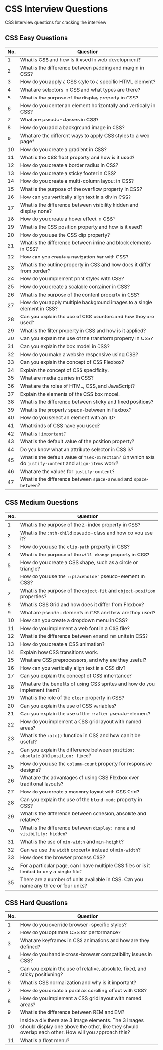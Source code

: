# CSS Interview Questions
CSS Interview questions for cracking the interview

## CSS Easy Questions

| No. | Question                                                                                       |
|-----|------------------------------------------------------------------------------------------------|
| 1   | What is CSS and how is it used in web development?                                             |
| 2   | What is the difference between padding and margin in CSS?                                      |
| 3   | How do you apply a CSS style to a specific HTML element?                                        |
| 4   | What are selectors in CSS and what types are there?                                            |
| 5   | What is the purpose of the display property in CSS?                                            |
| 6   | How do you center an element horizontally and vertically in CSS?                               |
| 7   | What are pseudo-classes in CSS?                                                                |
| 8   | How do you add a background image in CSS?                                                      |
| 9   | What are the different ways to apply CSS styles to a web page?                                 |
| 10  | How do you create a gradient in CSS?                                                           |
| 11  | What is the CSS float property and how is it used?                                             |
| 12  | How do you create a border radius in CSS?                                                      |
| 13  | How do you create a sticky footer in CSS?                                                      |
| 14  | How do you create a multi-column layout in CSS?                                                |
| 15  | What is the purpose of the overflow property in CSS?                                           |
| 16  | How can you vertically align text in a div in CSS?                                             |
| 17  | What is the difference between visibility hidden and display none?                             |
| 18  | How do you create a hover effect in CSS?                                                       |
| 19  | What is the CSS position property and how is it used?                                          |
| 20  | How do you use the CSS clip property?                                                          |
| 21  | What is the difference between inline and block elements in CSS?                               |
| 22  | How can you create a navigation bar with CSS?                                                  |
| 23  | What is the outline property in CSS and how does it differ from border?                        |
| 24  | How do you implement print styles with CSS?                                                    |
| 25  | How do you create a scalable container in CSS?                                                 |
| 26  | What is the purpose of the content property in CSS?                                            |
| 27  | How do you apply multiple background images to a single element in CSS?                        |
| 28  | Can you explain the use of CSS counters and how they are used?                                 |
| 29  | What is the filter property in CSS and how is it applied?                                      |
| 30  | Can you explain the use of the transform property in CSS?                                      |
| 31  | Can you explain the box model in CSS?                                                          |
| 32  | How do you make a website responsive using CSS?                                                |
| 33  | Can you explain the concept of CSS Flexbox?                                                    |
| 34  | Explain the concept of CSS specificity.                                                        |
| 35  | What are media queries in CSS?                                                                 |
| 36  | What are the roles of HTML, CSS, and JavaScript?                                               |
| 37  | Explain the elements of the CSS box model.                                                     |
| 38  | What is the difference between sticky and fixed positions?                                     |
| 39  | What is the property space-between in flexbox?                                                 |
| 40  | How do you select an element with an ID?                                                       |
| 41  | What kinds of CSS have you used?                                                               |
| 42  | What is `!important`?                                                                          |
| 43  | What is the default value of the position property?                                            |
| 44  | Do you know what an attribute selector in CSS is?                                              |
| 45  | What is the default value of `flex-direction`? On which axis do `justify-content` and `align-items` work? |
| 46  | What are the values for `justify-content`?                                                     |
| 47  | What is the difference between `space-around` and `space-between`?                             |

## CSS Medium Questions

| No. | Question                                                                                       |
|-----|------------------------------------------------------------------------------------------------|
| 1   | What is the purpose of the z-index property in CSS?                                            |
| 2   | What is the `:nth-child` pseudo-class and how do you use it?                                   |
| 3   | How do you use the `clip-path` property in CSS?                                                |
| 4   | What is the purpose of the `will-change` property in CSS?                                      |
| 5   | How do you create a CSS shape, such as a circle or triangle?                                   |
| 6   | How do you use the `::placeholder` pseudo-element in CSS?                                      |
| 7   | What is the purpose of the `object-fit` and `object-position` properties?                      |
| 8   | What is CSS Grid and how does it differ from Flexbox?                                          |
| 9   | What are pseudo-elements in CSS and how are they used?                                         |
| 10  | How can you create a dropdown menu in CSS?                                                     |
| 11  | How do you implement a web font in a CSS file?                                                 |
| 12  | What is the difference between `em` and `rem` units in CSS?                                    |
| 13  | How do you create a CSS animation?                                                             |
| 14  | Explain how CSS transitions work.                                                              |
| 15  | What are CSS preprocessors, and why are they useful?                                           |
| 16  | How can you vertically align text in a CSS div?                                                |
| 17  | Can you explain the concept of CSS inheritance?                                                |
| 18  | What are the benefits of using CSS sprites and how do you implement them?                      |
| 19  | What is the role of the `clear` property in CSS?                                               |
| 20  | Can you explain the use of CSS variables?                                                      |
| 21  | Can you explain the use of the `::after` pseudo-element?                                        |
| 22  | How do you implement a CSS grid layout with named areas?                                        |
| 23  | What is the `calc()` function in CSS and how can it be useful?                                 |
| 24  | Can you explain the difference between `position: absolute` and `position: fixed`?             |
| 25  | How do you use the `column-count` property for responsive designs?                             |
| 26  | What are the advantages of using CSS Flexbox over traditional layouts?                         |
| 27  | How do you create a masonry layout with CSS Grid?                                              |
| 28  | Can you explain the use of the `blend-mode` property in CSS?                                   |
| 29  | What is the difference between cohesion, absolute and relative?                                |
| 30  | What is the difference between `display: none` and `visibility: hidden`?                       |
| 31  | What is the use of `min-width` and `min-height`?                                               |
| 32  | Can we use the `width` property instead of `min-width`?                                        |
| 33  | How does the browser process CSS?                                                              |
| 34  | For a particular page, can I have multiple CSS files or is it limited to only a single file?   |
| 35  | There are a number of units available in CSS. Can you name any three or four units?            |

## CSS Hard Questions

| No. | Question                                                                                       |
|-----|------------------------------------------------------------------------------------------------|
| 1   | How do you override browser-specific styles?                                                  |
| 2   | How do you optimize CSS for performance?                                                      |
| 3   | What are keyframes in CSS animations and how are they defined?                                |
| 4   | How do you handle cross-browser compatibility issues in CSS?                                  |
| 5   | Can you explain the use of relative, absolute, fixed, and sticky positioning?                 |
| 6   | What is CSS normalization and why is it important?                                            |
| 7   | How do you create a parallax scrolling effect with CSS?                                       |
| 8   | How do you implement a CSS grid layout with named areas?                                      |
| 9   | What is the difference between REM and EM?                                                    |
| 10  | Inside a div there are 3 image elements. The 3 images should display one above the other, like they should overlap each other. How will you approach this? |
| 11  | What is a float menu?                                                                         |
